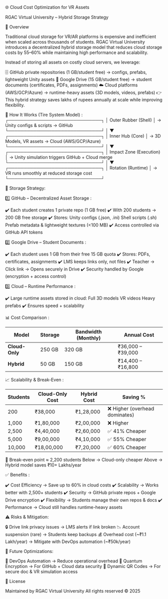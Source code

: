 🌐 Cloud Cost Optimization for VR Assets

RGAC Virtual University – Hybrid Storage Strategy

📌 Overview

Traditional cloud storage for VR/AR platforms is expensive and inefficient when scaled across thousands of students.
RGAC Virtual University introduces a decentralized hybrid storage model that reduces cloud storage costs by 55–60% while maintaining high performance and scalability.

Instead of storing all assets on costly cloud servers, we leverage:

🗄 GitHub private repositories (1 GB/student free) → configs, prefabs, lightweight Unity assets
📂 Google Drive (15 GB/student free) → student documents (certificates, PDFs, assignments)
☁️ Cloud platforms (AWS/GCP/Azure) → runtime-heavy assets (3D models, videos, prefabs)
👉 This hybrid strategy saves lakhs of rupees annually at scale while improving flexibility.

🛞 How It Works (Tire System Model) :
    ┌──────────────────────────────┐
   │   Outer Rubber (Shell)       │ → Unity configs & scripts → GitHub  
   └──────────────────────────────┘
                 │
                 ▼
   ┌──────────────────────────────┐
   │   Inner Hub (Core)           │ → 3D Models, VR assets → Cloud (AWS/GCP/Azure)  
   └──────────────────────────────┘
                 │
                 ▼
   ┌──────────────────────────────┐
   │   Impact Zone (Execution)    │ → Unity simulation triggers GitHub + Cloud merge  
   └──────────────────────────────┘
                 │
                 ▼
   ┌──────────────────────────────┐
   │   Rotation (Runtime)         │ → VR runs smoothly at reduced storage cost  
   └──────────────────────────────┘

   🔑 Storage Strategy:
   
1️⃣ GitHub – Decentralized Asset Storage :

✔️ Each student creates 1 private repo (1 GB free)
✔️ With 200 students → 200 GB free storage
✔️ Stores:
Unity configs (.json, .ini)
Shell scripts (.sh)
Prefab metadata & lightweight textures (<100 MB)
✔️ Access controlled via GitHub API tokens

2️⃣ Google Drive – Student Documents :

✔️ Each student uses 1 GB from their free 15 GB quota
✔️ Stores: PDFs, certificates, assignments
✔️ LMS keeps links only, not files
✔️ Teacher → Click link → Opens securely in Drive
✔️ Security handled by Google (encryption + access control)

3️⃣ Cloud – Runtime Performance : 

✔️ Large runtime assets stored in cloud:
Full 3D models
VR videos
Heavy prefabs
✔️ Ensures speed + scalability

📊 Cost Comparison :

| Model          | Storage | Bandwidth (Monthly) | Annual Cost       |
| -------------- | ------- | ------------------- | ----------------- |
| **Cloud-Only** | 250 GB  | 320 GB              | ₹36,000 – ₹39,000 |
| **Hybrid**     | 50 GB   | 150 GB              | ₹14,400 – ₹16,800 |

📈 Scalability & Break-Even :

| Students | Cloud-Only Cost | Hybrid Cost | Saving %                      |
| -------- | --------------- | ----------- | ----------------------------- |
| 200      | ₹38,000         | ₹1,28,000   | ❌ Higher (overhead dominates) |
| 1,000    | ₹1,80,000       | ₹2,00,000   | ❌ Higher                      |
| 2,500    | ₹4,40,000       | ₹2,60,000   | ✅ 41% Cheaper                 |
| 5,000    | ₹9,00,000       | ₹4,10,000   | ✅ 55% Cheaper                 |
| 10,000   | ₹18,00,000      | ₹7,20,000   | ✅ 60% Cheaper                 |

📍 Break-even point ≈ 2,200 students
Below → Cloud-only cheaper
Above → Hybrid model saves ₹10+ Lakhs/year

✅ Benefits : 

✔️ Cost Efficiency → Save up to 60% in cloud costs
✔️ Scalability → Works better with 2,500+ students
✔️ Security → GitHub private repos + Google Drive encryption
✔️ Flexibility → Students manage their own repos & docs
✔️ Performance → Cloud still handles runtime-heavy assets

⚠️ Risks & Mitigation:

🔒 Drive link privacy issues → LMS alerts if link broken
📉 Account suspension (rare) → Students keep backups
💰 Overhead cost (~₹1.1 Lakh/year) → Mitigate with DevOps automation (~₹50k/year)

🚀 Future Optimizations:

🤖 DevOps Automation → Reduce operational overhead
🔐 Quantum Encryption → For GitHub + Cloud data security
🔗 Dynamic QR Codes → For secure doc & VR simulation access

📜 License

Maintained by RGAC Virtual University
All rights reserved © 2025




